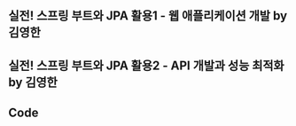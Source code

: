 ## 실전! 스프링 부트와 JPA 활용1 - 웹 애플리케이션 개발 by 김영한

## 실전! 스프링 부트와 JPA 활용2 - API 개발과 성능 최적화 by 김영한

## Code